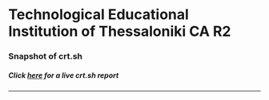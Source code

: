 # Technological Educational Institution of Thessaloniki CA R2
### Snapshot of crt.sh
##### Click [here](https://crt.sh/?q=96C833BFA81D38AA08B403F6C0993D1BD020141A4070300E9C74A36909A54944) for a live crt.sh report

---
